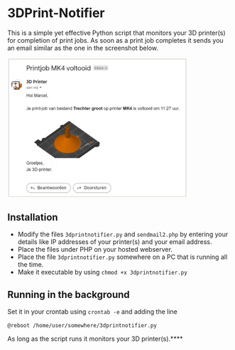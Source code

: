 # 3DPrint-Notifier
This is a simple yet effective Python script that monitors your 3D printer(s) for completion of print jobs. As soon as a print job completes it sends you an email similar as the one in the screenshot below.

<img src="/Screenshots/ScreenShot.png" style="width:405px;" alt="Screenshot of notification">

## Installation
* Modify the files ```3dprintnotifier.py``` and ```sendmail2.php``` by entering your details like IP addresses of your printer(s) and your email address.
* Place the files under PHP on your hosted webserver.
* Place the file ```3dprintnotifier.py``` somewhere on a PC that is running all the time.
* Make it executable by using ```chmod +x 3dprintnotifier.py```

## Running in the background
Set it in your crontab using ```crontab -e``` and adding the line
```
@reboot /home/user/somewhere/3dprintnotifier.py
```
As long as the script runs it monitors your 3D printer(s).****
